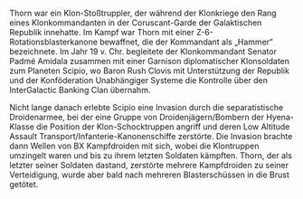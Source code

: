 Thorn war ein Klon-Stoßtruppler, der während der Klonkriege den Rang eines Klonkommandanten in der Coruscant-Garde der Galaktischen Republik innehatte. Im Kampf war Thorn mit einer Z-6-Rotationsblasterkanone bewaffnet, die der Kommandant als „Hammer“ bezeichnete. Im Jahr 19 v. Chr. begleitete der Klonkommandant Senator Padmé Amidala zusammen mit einer Garnison diplomatischer Klonsoldaten zum Planeten Scipio, wo Baron Rush Clovis mit Unterstützung der Republik und der Konföderation Unabhängiger Systeme die Kontrolle über den InterGalactic Banking Clan übernahm.

Nicht lange danach erlebte Scipio eine Invasion durch die separatistische Droidenarmee, bei der eine Gruppe von Droidenjägern/Bombern der Hyena-Klasse die Position der Klon-Schocktruppen angriff und deren Low Altitude Assault Transport/Infanterie-Kanonenschiffe zerstörte. Die Invasion brachte dann Wellen von BX Kampfdroiden mit sich, wobei die Klontruppen umzingelt waren und bis zu ihrem letzten Soldaten kämpften. Thorn, der als letzter seiner Soldaten dastand, zerstörte mehrere Kampfdroiden zu seiner Verteidigung, wurde aber bald nach mehreren Blasterschüssen in die Brust getötet.